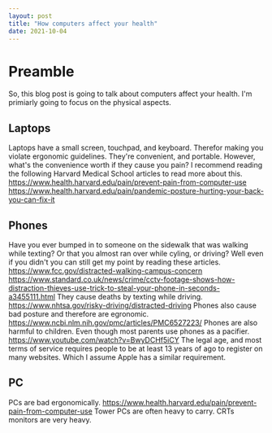 ```yaml
---
layout: post
title: "How computers affect your health"
date: 2021-10-04
---
```


# Preamble

So, this blog post is going to talk about computers affect your health. I'm primiarly going to focus on the physical aspects. 

## Laptops

Laptops have a small screen, touchpad, and keyboard. Therefor making you violate ergonomic guidelines. They're convenient, and portable. However, what's the convenience worth if they cause you pain? I recommend reading the following Harvard Medical School articles to read more about this. https://www.health.harvard.edu/pain/prevent-pain-from-computer-use https://www.health.harvard.edu/pain/pandemic-posture-hurting-your-back-you-can-fix-it

## Phones

Have you ever bumped in to someone on the sidewalk that was walking while texting? Or that you almost ran over while cyling, or driving? Well even if you didn't you can still get my point by reading these articles. https://www.fcc.gov/distracted-walking-campus-concern https://www.standard.co.uk/news/crime/cctv-footage-shows-how-distraction-thieves-use-trick-to-steal-your-phone-in-seconds-a3455111.html They cause deaths by texting while driving. https://www.nhtsa.gov/risky-driving/distracted-driving Phones also cause bad posture and therefore are egronomic. https://www.ncbi.nlm.nih.gov/pmc/articles/PMC6527223/ Phones are also harmful to children. Even though most parents use phones as a pacifier. https://www.youtube.com/watch?v=BwyDCHf5iCY The legal age, and most terms of service requires people to be at least 13 years of ago to register on many websites. Which I assume Apple has a similar requirement.

## PC

PCs are bad ergonomically. https://www.health.harvard.edu/pain/prevent-pain-from-computer-use Tower PCs are often heavy to carry. CRTs monitors are very heavy. 
